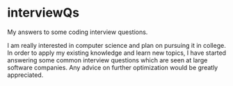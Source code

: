 # interviewQs
My answers to some coding interview questions.

I am really interested in computer science and plan on pursuing it in college. In order to apply my existing knowledge and learn new topics,
I have started answering some common interview questions which are seen at large software companies. Any advice on further optimization
would be greatly appreciated.
